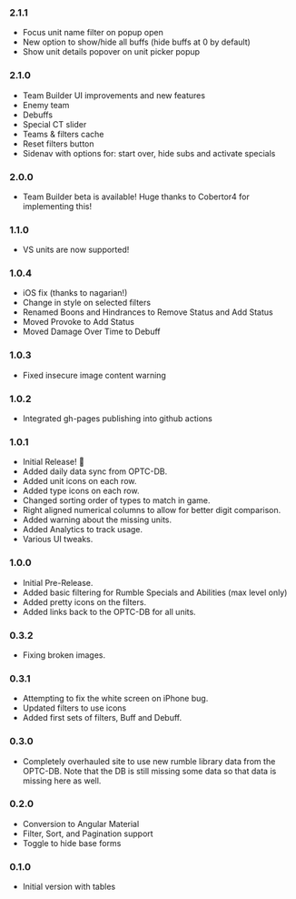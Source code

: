 ### 2.1.1
* Focus unit name filter on popup open
* New option to show/hide all buffs (hide buffs at 0 by default)
* Show unit details popover on unit picker popup

### 2.1.0
* Team Builder UI improvements and new features
* Enemy team
* Debuffs
* Special CT slider
* Teams & filters cache
* Reset filters button
* Sidenav with options for: start over, hide subs and activate specials

### 2.0.0
* Team Builder beta is available! Huge thanks to Cobertor4 for implementing this!

### 1.1.0
* VS units are now supported!

### 1.0.4
* iOS fix (thanks to nagarian!)
* Change in style on selected filters
* Renamed Boons and Hindrances to Remove Status and Add Status
* Moved Provoke to Add Status
* Moved Damage Over Time to Debuff

### 1.0.3
* Fixed insecure image content warning

### 1.0.2
* Integrated gh-pages publishing into github actions

### 1.0.1
* Initial Release! 🎉
* Added daily data sync from OPTC-DB.
* Added unit icons on each row.
* Added type icons on each row.
* Changed sorting order of types to match in game.
* Right aligned numerical columns to allow for better digit comparison.
* Added warning about the missing units.
* Added Analytics to track usage.
* Various UI tweaks.

### 1.0.0
* Initial Pre-Release.
* Added basic filtering for Rumble Specials and Abilities (max level only)
* Added pretty icons on the filters.
* Added links back to the OPTC-DB for all units.

### 0.3.2
* Fixing broken images.

### 0.3.1
* Attempting to fix the white screen on iPhone bug.
* Updated filters to use icons
* Added first sets of filters, Buff and Debuff.

### 0.3.0
* Completely overhauled site to use new rumble library data from the OPTC-DB. Note that the DB is still missing some data so that data is missing here as well.

### 0.2.0
* Conversion to Angular Material
* Filter, Sort, and Pagination support
* Toggle to hide base forms

### 0.1.0
* Initial version with tables

